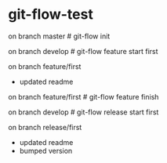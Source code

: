 git-flow-test
=============

on branch master # git-flow init

on branch develop # git-flow feature start first

on branch feature/first
- updated readme 

on branch feature/first # git-flow feature finish

on branch develop # git-flow release start first

on branch release/first
- updated readme
- bumped version
